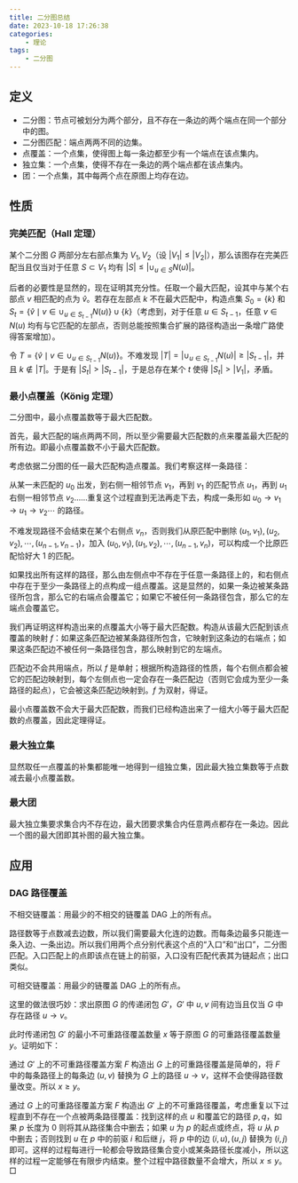 ```yaml
---
title: 二分图总结
date: 2023-10-18 17:26:38
categories:
    - 理论
tags:
    - 二分图
---
```


## 定义

- 二分图：节点可被划分为两个部分，且不存在一条边的两个端点在同一个部分中的图。
- 二分图匹配：端点两两不同的边集。
- 点覆盖：一个点集，使得图上每一条边都至少有一个端点在该点集内。
- 独立集：一个点集，使得不存在一条边的两个端点都在该点集内。
- 团：一个点集，其中每两个点在原图上均存在边。

## 性质

### 完美匹配（Hall 定理）

某个二分图 $G$ 两部分左右部点集为 $V_1,V_2$（设 $|V_1|\le|V_2|$），那么该图存在完美匹配当且仅当对于任意 $S\subset V_1$ 均有 $|S|\le|\cup_{u\in S}N(u)|$。

后者的必要性是显然的，现在证明其充分性。任取一个最大匹配，设其中与某个右部点 $v$ 相匹配的点为 $\hat v$。若存在左部点 $k$ 不在最大匹配中，构造点集 $S_0=\{k\}$ 和 $S_t=\{\hat v\mid v\in \cup_{u\in S_{t-1}}N(u)\}\cup\{k\}$（考虑到，对于任意 $u\in S_{t-1}$，任意 $v\in N(u)$ 均有与它匹配的左部点，否则总能按照集合扩展的路径构造出一条增广路使得答案增加）。

令 $T=\{\hat v\mid v\in\cup_{u\in S_{t-1}}N(u)\}$。不难发现 $|T|=|\cup_{u\in S_{t-1}}N(u)|\ge|S_{t-1}|$，并且 $k\not\in|T|$。于是有 $|S_t|>|S_{t-1}|$，于是总存在某个 $t$ 使得 $|S_t|>|V_1|$，矛盾。

### 最小点覆盖（König 定理）

二分图中，最小点覆盖数等于最大匹配数。

首先，最大匹配的端点两两不同，所以至少需要最大匹配数的点来覆盖最大匹配的所有边。即最小点覆盖数不小于最大匹配数。

考虑依据二分图的任一最大匹配构造点覆盖。我们考察这样一条路径：

从某一未匹配的 $u_0$ 出发，到右侧一相邻节点 $v_1$，再到 $v_1$ 的匹配节点 $u_1$，再到 $u_1$ 右侧一相邻节点 $v_2$……重复这个过程直到无法再走下去，构成一条形如 $u_0\to v_1\to u_1\to v_2\cdots$ 的路径。

不难发现路径不会结束在某个右侧点 $v_n$，否则我们从原匹配中删除 $(u_1,v_1),(u_2,v_2),\cdots,(u_{n-1},v_{n-1})$，加入 $(u_0,v_1),(u_1,v_2),\cdots,(u_{n-1},v_n)$，可以构成一个比原匹配恰好大 $1$ 的匹配。

如果找出所有这样的路径，那么由左侧点中不存在于任意一条路径上的，和右侧点中存在于至少一条路径上的点构成一组点覆盖。这是显然的，如果一条边被某条路径所包含，那么它的右端点会覆盖它；如果它不被任何一条路径包含，那么它的左端点会覆盖它。

我们再证明这样构造出来的点覆盖大小等于最大匹配数。构造从该最大匹配到该点覆盖的映射 $f$：如果这条匹配边被某条路径所包含，它映射到这条边的右端点；如果这条匹配边不被任何一条路径包含，那么映射到它的左端点。

匹配边不会共用端点，所以 $f$ 是单射；根据所构造路径的性质，每个右侧点都会被它的匹配边映射到，每个左侧点也一定会存在一条匹配边（否则它会成为至少一条路径的起点），它会被这条匹配边映射到。$f$ 为双射，得证。

最小点覆盖数不会大于最大匹配数，而我们已经构造出来了一组大小等于最大匹配数的点覆盖，因此定理得证。

### 最大独立集

显然取任一点覆盖的补集都能唯一地得到一组独立集，因此最大独立集数等于点数减去最小点覆盖数。

### 最大团

最大独立集要求集合内不存在边，最大团要求集合内任意两点都存在一条边。因此一个图的最大团即其补图的最大独立集。

## 应用

### DAG 路径覆盖

不相交链覆盖：用最少的不相交的链覆盖 DAG 上的所有点。

路径数等于点数减去边数，所以我们需要最大化连的边数。而每条边最多只能连一条入边、一条出边。所以我们用两个点分别代表这个点的“入口”和“出口”，二分图匹配。入口匹配上的点即该点在链上的前驱，入口没有匹配代表其为链起点；出口类似。

可相交链覆盖：用最少的链覆盖 DAG 上的所有点。

这里的做法很巧妙：求出原图 $G$ 的传递闭包 $G'$，$G'$ 中 $u,v$ 间有边当且仅当 $G$ 中存在路径 $u\to v$。

此时传递闭包 $G'$ 的最小不可重路径覆盖数量 $x$ 等于原图 $G$ 的可重路径覆盖数量 $y$。证明如下：

通过 $G'$ 上的不可重路径覆盖方案 $F$ 构造出 $G$ 上的可重路径覆盖是简单的，将 $F$ 中的每条路径上的每条边 $(u,v)$ 替换为 $G$ 上的路径 $u\to v$，这样不会使得路径数量改变。所以 $x\ge y$。

通过 $G$ 上的可重路径覆盖方案 $F$ 构造出 $G'$ 上的不可重路径覆盖，考虑重复以下过程直到不存在一个点被两条路径覆盖：找到这样的点 $u$ 和覆盖它的路径 $p,q$，如果 $p$ 长度为 $0$ 则将其从路径集合中删去；如果 $u$ 为 $p$ 的起点或终点，将 $u$ 从 $p$ 中删去；否则找到 $u$ 在 $p$ 中的前驱 $i$ 和后继 $j$，将 $p$ 中的边 $(i,u),(u,j)$ 替换为 $(i,j)$ 即可。这样的过程每进行一轮都会导致路径集合变小或某条路径长度减小，所以这样的过程一定能够在有限步内结束。整个过程中路径数量不会增大，所以 $x\le y$。$\Box$